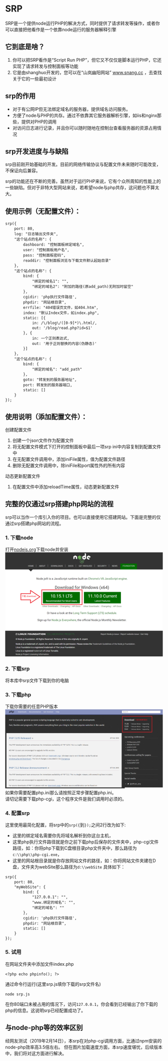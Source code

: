 # SRP
SRP是一个提供node运行PHP的解决方式，同时提供了请求转发等操作，或者你可以直接把他看作是一个依靠node运行的服务器解释引擎

## 它到底是啥？
1. 你可以把SRP看作是“Script Run PHP”，但它又不仅仅是脚本运行PHP，它还实现了请求转发与控制面板等功能
2. 它是由shanghuo开发的，您可以在“山岚幽阳网站” www.snang.cc ，去查找关于它的一些最初设计

## srp的作用
- 对于有公网IP但无法绑定域名的服务器，提供域名访问服务。
- 方便了node与PHP的共存。通过不依靠其它服务器解析引擎，如iis和nginx那些，提供对PHP的调用
- 对访问日志进行记录，并且你可以随时随地在控制台查看服务器的资源占用情况

## srp开发进度与与缺陷
srp目前刚开始基础的开发。目前的网络传输协议与配置文件未来随时可能改变，不保证向后兼容。

srp的功能还在不断的完善。虽然对于运行PHP来说，它有个众所周知的性能上的一些缺陷。但对于非特大型网站来说，若希望node与php共存，这问题也不算太大。

## 使用示例（无配置文件）：
```
srp({
    port: 80,
    log: "日志输出文件夹",
    "这个站点的名称": {
        dashboard: "控制面板绑定域名",
        user: "控制面板用户名",
        pass: "控制面板密码",
        readdir: "控制面板浏览与下载文件默认起始目录"
    },
    "这个站点的名称": {
        bind: {
            "绑定的域名1": "",
            "绑定的域名2": "附加的路径(原add_path)无附加时留空"
        },
        cgidir: 'php执行文件路径',
        phpdir: "网站根目录",
        errfile: "404错误页文件，如404.htm",
        index: "默认Index文件，如index.php",
        static: [{
            in: /\/blog\/([0-9]*)\.html/,
            out: '/blog/read.php?id=$1'
        }, {
            in: 一个正则表达式,
            out: '用于正则替换的内容(伪静态)'
        }]
    },
    "这个站点的名称": {
        bind: {
            "绑定的域名": "add_path"
        },
        goto: "转发到的服务器地址",
        port: 转发到的服务器端口,
        static: []
    }
});
```

## 使用说明（添加配置文件）：
创建配置文件
1. 创建一个json文件作为配置文件
2. 将无配置文件模式下打开的控制面板中最后一项srp ini中内容复制到配置文件中
3. 在无配置文件调用中，添加iniFile属性，值为配置文件路径
4. 删除无配置文件调用中，除iniFile和port属性外的所有内容

动态更新配置文件
1. 在配置文件中添加reloadTime属性，动态更新配置文件

## 完整的仅通过srp搭建php网站的流程
srp可以当作一个库引入你的项目。也可以直接使用它搭建网站。下面是完整的仅通过srp搭建php网站的流程。

### 1. 下载node
打开[nodejs.org](nodejs.org)下载node并安装  
![docs/img/dlNode.png](docs/img/dlNode.png)

### 2. 下载srp
将本库中srp文件下载到你的电脑

### 3. 下载php
下载你需要的任意PHP版本  
![docs/img/dlPHP.png](docs/img/dlPHP.png)  
如果你需要配置php.ini那么请按照正常步骤配置php.ini。  
请切记需要下载php-cgi，这个程序文件是我们调用时必须的。

### 4. 配置srp
这里使用最简化配置，将srp中的`srp({`到`});`之间2行改为如下:
- 这里的绑定域名需要你先将域名解析到你这台主机，
- 这里php执行文件路径就是你之前下载php后保存的文件夹中，php-cgi文件路径，如：你将php下载到C盘根目录php文件夹中，那么路径为`c:\\php\\php-cgi.exe`，
- 这里的网站根目录就是你存放网站文件的路径，如：你将网站文件夹建在D盘，文件夹为webSite那么路径为`d:\\webSite`
具体如下：
```
srp({
    port: 80,
    "myWebSite": {
        bind: {
            "127.0.0.1": "",
            "www.绑定的域名": "",
            "绑定的域名": ""
        },
        cgidir: 'php执行文件路径',
        phpdir: "网站根目录",
        static: []
    }
});
```

### 5. 试用
在网站文件夹中添加文件index.php
```
<?php echo phpinfo(); ?>
```
  
通过命令行运行(这里srp.js填你下载的srp文件名)
```
node srp.js
```
  
在你80端口未被占用的情况下，访问`127.0.0.1`，你会看到已经输出了你下载的php的信息。这说明srp已经配置成功了。

## 与node-php等的效率区别
经网友测试（2019年2月14日），本srp在对php-cgi调用方面，比通过npm安装的node-php效率高3.5倍左右。
但在图片加载速度方面，本srp速度堪忧，后续版本中，我们将对这方面进行解决。
